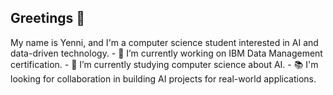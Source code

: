 ## Greetings 👋

<!--
**y-beuker/y-beuker** is a ✨ _special_ ✨ repository because its `README.md` (this file) appears on your GitHub profile.
--!>
My name is Yenni, and I'm a computer science student interested in AI and data-driven technology.

- 🔭 I’m currently working on IBM Data Management certification.
- 🌱 I’m currently studying computer science about AI.
- 📚 I'm looking for collaboration in building AI projects for real-world applications.


